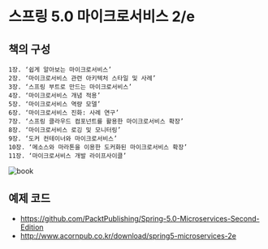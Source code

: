# 스프링 5.0 마이크로서비스 2/e

## 책의 구성
```
1장. ‘쉽게 알아보는 마이크로서비스’
2장. ‘마이크로서비스 관련 아키텍처 스타일 및 사례’
3장. ‘스프링 부트로 만드는 마이크로서비스’
4장. ‘마이크로서비스 개념 적용’
5장. ‘마이크로서비스 역량 모델’
6장. ‘마이크로서비스 진화: 사례 연구’
7장. ‘스프링 클라우드 컴포넌트를 활용한 마이크로서비스 확장’
8장. ‘마이크로서비스 로깅 및 모니터링’
9장. ‘도커 컨테이너와 마이크로서비스’
10장. ‘메소스와 마라톤을 이용한 도커화된 마이크로서비스 확장’
11장. ‘마이크로서비스 개발 라이프사이클’
```

![book](http://www.acornpub.co.kr/tb/detail/book/qb/wz/1517215720iC4a9nrz.jpg)

## 예제 코드
* https://github.com/PacktPublishing/Spring-5.0-Microservices-Second-Edition
* http://www.acornpub.co.kr/download/spring5-microservices-2e
